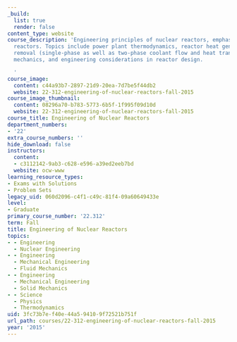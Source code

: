 ```yaml
---
_build:
  list: true
  render: false
content_type: website
course_description: 'Engineering principles of nuclear reactors, emphasizing power
  reactors. Topics include power plant thermodynamics, reactor heat generation and
  removal (single-phase as well as two-phase coolant flow and heat transfer), structural
  mechanics, and engineering considerations in reactor design.

  '
course_image:
  content: c44a93b7-2897-21d9-20ea-7d7be5f44db2
  website: 22-312-engineering-of-nuclear-reactors-fall-2015
course_image_thumbnail:
  content: 08296a70-b783-5773-6b5f-1f995f09d10d
  website: 22-312-engineering-of-nuclear-reactors-fall-2015
course_title: Engineering of Nuclear Reactors
department_numbers:
- '22'
extra_course_numbers: ''
hide_download: false
instructors:
  content:
  - c3112142-9ab3-c628-e596-a39ed2eeb7bd
  website: ocw-www
learning_resource_types:
- Exams with Solutions
- Problem Sets
legacy_uid: 060d2096-c4f1-c49c-81f4-09a60649433e
level:
- Graduate
primary_course_number: '22.312'
term: Fall
title: Engineering of Nuclear Reactors
topics:
- - Engineering
  - Nuclear Engineering
- - Engineering
  - Mechanical Engineering
  - Fluid Mechanics
- - Engineering
  - Mechanical Engineering
  - Solid Mechanics
- - Science
  - Physics
  - Thermodynamics
uid: 3fc73b7e-f40e-44a5-9410-9f72521b751f
url_path: courses/22-312-engineering-of-nuclear-reactors-fall-2015
year: '2015'
---
```

